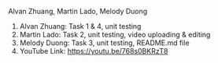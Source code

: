 Alvan Zhuang, Martin Lado, Melody Duong
1. Alvan Zhuang: Task 1 & 4, unit testing
2. Martin Lado: Task 2, unit testing, video uploading & editing
3. Melody Duong: Task 3, unit testing, README.md file
4. YouTube Link: https://youtu.be/768s0BKRzT8 
